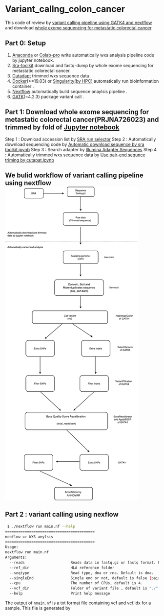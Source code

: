# Variant_callng_colon_cancer
This code of review by [variant calling pipeline using GATK4 and nextflow](https://github.com/gencorefacility/variant-calling-pipeline-gatk4) and download [whole exome sequencing for metastatic colorectal cancer](https://www.ncbi.nlm.nih.gov/bioproject/PRJNA726023).

## Part 0: Setup
1. [Anaconda](https://www.anaconda.com/products/distribution) or [Colab-pro](https://colab.research.google.com/?hl=zh-tw) write automatically wxs analysis pipeline code by jupyter notebook.
2. [Sra-toolkit](https://github.com/ncbi/sra-tools/wiki/02.-Installing-SRA-Toolkit) download and fastq-dump by whole exome sequencing for metastatic colorectal cancer.
3. [Cutadapt](https://anaconda.org/bioconda/cutadapt) trimmed wxs sequence data .
4. [Docker](https://desktop.docker.com/mac/main/amd64/Docker.dmg?utm_source=docker&utm_medium=webreferral&utm_campaign=dd-smartbutton&utm_location=module)(>=19.03) or [Singularity(by HPC)](https://docs.sylabs.io/guides/latest/user-guide/) automatically run bioinformation container .
5. [Nextflow](https://www.nextflow.io/docs/latest/getstarted.html) automatically  bulid sequence anaylsis pipeline .
6. [GATK](https://github.com/broadinstitute/gatk/releases)(=4.2.3) package variant call .

## Part 1: Download whole exome sequencing for metastatic colorectal cancer(PRJNA726023) and trimmed by fold of [Jupyter notebook](https://github.com/twobrassiere/Variant_callng_colon_cancer/tree/main/Jupyter%20notebook) 
Step 1 : Download accession list by [SRA run selector](https://www.ncbi.nlm.nih.gov/Traces/study/?query_key=5&WebEnv=MCID_63a51fbfe936a5469741cbf0&o=acc_s%3Aa) 
Step 2 : Automatically download sequencing code by [Automatic download sequence by sra toolkit.ipynb](https://github.com/twobrassiere/Variant_callng_colon_cancer/blob/main/Jupyter%20notebook/Automatic%20download%20sequence%20by%20sra%20toolkit.ipynb)
Step 3 : Search adapter by [Illumina Adapter Sequences](https://support-docs.illumina.com/SHARE/AdapterSeq/illumina-adapter-sequences.pdf)
Step 4 : Automatically trimmed wxs sequence data by [Use pair-end sequnce triming by cutapat.ipynb](https://github.com/twobrassiere/Variant_callng_colon_cancer/blob/main/Jupyter%20notebook/Use%20pair-end%20sequnce%20%20triming%20by%20cutapat.ipynb)
   
## We bulid workflow of  variant calling pipeline using nextflow![iamge](https://github.com/twobrassiere/Variant_callng_colon_cancer/blob/main/workflow.jpg)

## Part 2 : variant calling using nexflow
```sh
 $ ./nextflow run main.nf --help
=========================================
neoflow => WXS anylsis
=========================================
Usage:
nextflow run main.nf
Arguments:
  --reads                     Reads data in fastq.gz or fastq format. For example, "*_{1,2}.fastq.gz"
  --ref_dir                   HLA reference folder
  --seqtype                   Read type, dna or rna. Default is dna.
  --singleEnd                 Single end or not, default is false (pair end reads)
  --cpu                       The number of CPUs, default is 4.
  --vcf_dir                   Folder of variant file , default is "./"
  --help                      Print help message
 ```
The  output of `nmain.nf` is a txt format file containing vcf and vcf.idx for a sample. This file is generated by
   
